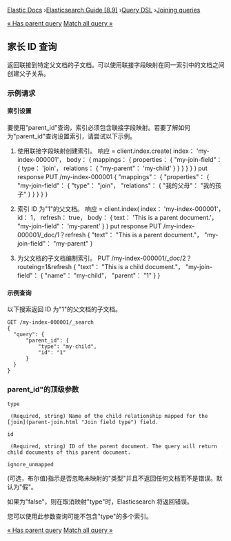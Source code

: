 

[Elastic Docs](/guide/) ›[Elasticsearch Guide [8.9]](index.md) ›[Query
DSL](query-dsl.md) ›[Joining queries](joining-queries.md)

[« Has parent query](query-dsl-has-parent-query.md) [Match all query
»](query-dsl-match-all-query.md)

## 家长 ID 查询

返回联接到特定父文档的子文档。可以使用联接字段映射在同一索引中的文档之间创建父子关系。

### 示例请求

#### 索引设置

要使用"parent_id"查询，索引必须包含联接字段映射。若要了解如何为"parent_id"查询设置索引，请尝试以下示例。

1. 使用联接字段映射创建索引。           响应 = client.index.create( index： 'my-index-000001'， body： { mappings： { properties： { "my-join-field"： { type： 'join'， relations： { "my-parent"： 'my-child' } } } } } ) put response PUT /my-index-000001 { "mappings"： { "properties"： { "my-join-field"： { "type"： "join"， "relations"： {             "我的父母"： "我的孩子" } } } } }

2. 索引 ID 为"1"的父文档。           响应 = client.index( index： 'my-index-000001'， id： 1， refresh： true， body： { text： 'This is a parent document.'， "my-join-field"： 'my-parent' } ) put response PUT /my-index-000001/_doc/1？refresh { "text"： "This is a parent document."， "my-join-field"： "my-parent" }

3. 为父文档的子文档编制索引。           PUT /my-index-000001/_doc/2？routeing=1&refresh { "text"： "This is a child document."， "my-join-field"： { "name"： "my-child"， "parent"： "1" } }

#### 示例查询

以下搜索返回 ID 为"1"的父文档的子文档。

    
    
    GET /my-index-000001/_search
    {
      "query": {
          "parent_id": {
              "type": "my-child",
              "id": "1"
          }
      }
    }

### parent_id"的顶级参数

`type`

     (Required, string) Name of the child relationship mapped for the [join](parent-join.html "Join field type") field. 
`id`

     (Required, string) ID of the parent document. The query will return child documents of this parent document. 
`ignore_unmapped`

    

(可选，布尔值)指示是否忽略未映射的"类型"并且不返回任何文档而不是错误。默认为"假"。

如果为"false"，则在取消映射"type"时，Elasticsearch 将返回错误。

您可以使用此参数查询可能不包含"type"的多个索引。

[« Has parent query](query-dsl-has-parent-query.md) [Match all query
»](query-dsl-match-all-query.md)
